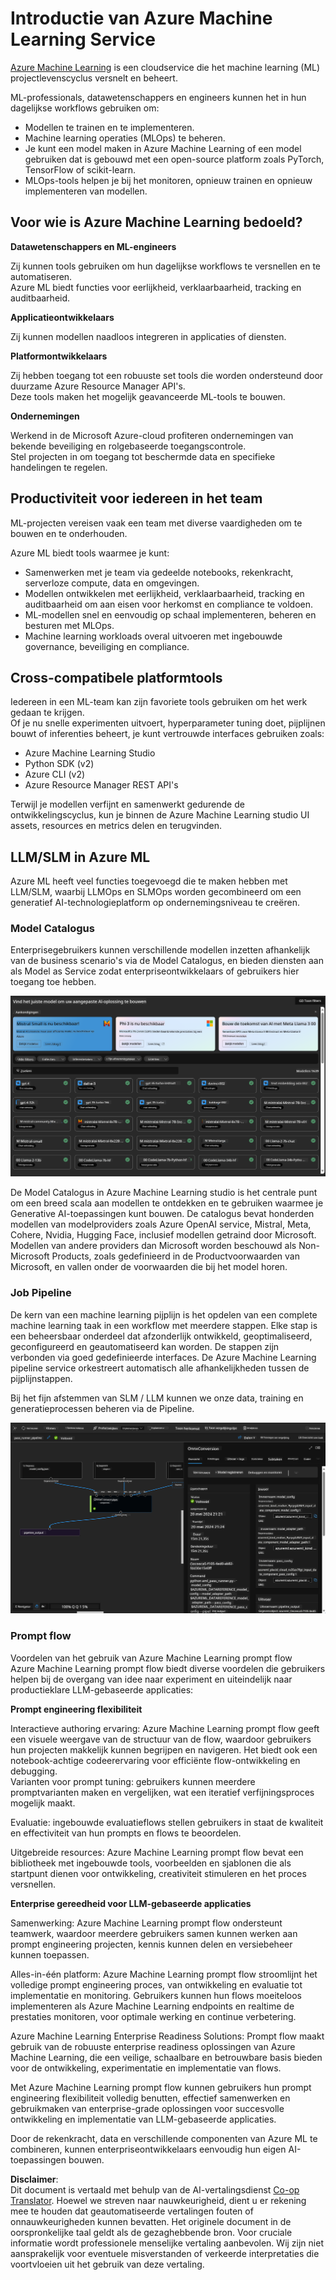 <!--
CO_OP_TRANSLATOR_METADATA:
{
  "original_hash": "7fe541373802e33568e94e13226d463c",
  "translation_date": "2025-05-09T22:21:35+00:00",
  "source_file": "md/03.FineTuning/Introduce_AzureML.md",
  "language_code": "nl"
}
-->
# **Introductie van Azure Machine Learning Service**

[Azure Machine Learning](https://ml.azure.com?WT.mc_id=aiml-138114-kinfeylo) is een cloudservice die het machine learning (ML) projectlevenscyclus versnelt en beheert.

ML-professionals, datawetenschappers en engineers kunnen het in hun dagelijkse workflows gebruiken om:

- Modellen te trainen en te implementeren.
- Machine learning operaties (MLOps) te beheren.
- Je kunt een model maken in Azure Machine Learning of een model gebruiken dat is gebouwd met een open-source platform zoals PyTorch, TensorFlow of scikit-learn.
- MLOps-tools helpen je bij het monitoren, opnieuw trainen en opnieuw implementeren van modellen.

## Voor wie is Azure Machine Learning bedoeld?

**Datawetenschappers en ML-engineers**

Zij kunnen tools gebruiken om hun dagelijkse workflows te versnellen en te automatiseren.  
Azure ML biedt functies voor eerlijkheid, verklaarbaarheid, tracking en auditbaarheid.

**Applicatieontwikkelaars**

Zij kunnen modellen naadloos integreren in applicaties of diensten.

**Platformontwikkelaars**

Zij hebben toegang tot een robuuste set tools die worden ondersteund door duurzame Azure Resource Manager API's.  
Deze tools maken het mogelijk geavanceerde ML-tools te bouwen.

**Ondernemingen**

Werkend in de Microsoft Azure-cloud profiteren ondernemingen van bekende beveiliging en rolgebaseerde toegangscontrole.  
Stel projecten in om toegang tot beschermde data en specifieke handelingen te regelen.

## Productiviteit voor iedereen in het team

ML-projecten vereisen vaak een team met diverse vaardigheden om te bouwen en te onderhouden.

Azure ML biedt tools waarmee je kunt:  
- Samenwerken met je team via gedeelde notebooks, rekenkracht, serverloze compute, data en omgevingen.  
- Modellen ontwikkelen met eerlijkheid, verklaarbaarheid, tracking en auditbaarheid om aan eisen voor herkomst en compliance te voldoen.  
- ML-modellen snel en eenvoudig op schaal implementeren, beheren en besturen met MLOps.  
- Machine learning workloads overal uitvoeren met ingebouwde governance, beveiliging en compliance.

## Cross-compatibele platformtools

Iedereen in een ML-team kan zijn favoriete tools gebruiken om het werk gedaan te krijgen.  
Of je nu snelle experimenten uitvoert, hyperparameter tuning doet, pijplijnen bouwt of inferenties beheert, je kunt vertrouwde interfaces gebruiken zoals:  
- Azure Machine Learning Studio  
- Python SDK (v2)  
- Azure CLI (v2)  
- Azure Resource Manager REST API's

Terwijl je modellen verfijnt en samenwerkt gedurende de ontwikkelingscyclus, kun je binnen de Azure Machine Learning studio UI assets, resources en metrics delen en terugvinden.

## **LLM/SLM in Azure ML**

Azure ML heeft veel functies toegevoegd die te maken hebben met LLM/SLM, waarbij LLMOps en SLMOps worden gecombineerd om een generatief AI-technologieplatform op ondernemingsniveau te creëren.

### **Model Catalogus**

Enterprisegebruikers kunnen verschillende modellen inzetten afhankelijk van de business scenario's via de Model Catalogus, en bieden diensten aan als Model as Service zodat enterpriseontwikkelaars of gebruikers hier toegang toe hebben.

![models](../../../../translated_images/models.2450411eac222e539ffb55785a8f550d01be1030bd8eb67c9c4f9ae4ca5d64be.nl.png)

De Model Catalogus in Azure Machine Learning studio is het centrale punt om een breed scala aan modellen te ontdekken en te gebruiken waarmee je Generative AI-toepassingen kunt bouwen. De catalogus bevat honderden modellen van modelproviders zoals Azure OpenAI service, Mistral, Meta, Cohere, Nvidia, Hugging Face, inclusief modellen getraind door Microsoft. Modellen van andere providers dan Microsoft worden beschouwd als Non-Microsoft Products, zoals gedefinieerd in de Productvoorwaarden van Microsoft, en vallen onder de voorwaarden die bij het model horen.

### **Job Pipeline**

De kern van een machine learning pijplijn is het opdelen van een complete machine learning taak in een workflow met meerdere stappen. Elke stap is een beheersbaar onderdeel dat afzonderlijk ontwikkeld, geoptimaliseerd, geconfigureerd en geautomatiseerd kan worden. De stappen zijn verbonden via goed gedefinieerde interfaces. De Azure Machine Learning pipeline service orkestreert automatisch alle afhankelijkheden tussen de pijplijnstappen.

Bij het fijn afstemmen van SLM / LLM kunnen we onze data, training en generatieprocessen beheren via de Pipeline.

![finetuning](../../../../translated_images/finetuning.b52e4aa971dfd8d3c668db913a2b419380533bd3a920d227ec19c078b7b3f309.nl.png)

### **Prompt flow**

Voordelen van het gebruik van Azure Machine Learning prompt flow  
Azure Machine Learning prompt flow biedt diverse voordelen die gebruikers helpen bij de overgang van idee naar experiment en uiteindelijk naar productieklare LLM-gebaseerde applicaties:

**Prompt engineering flexibiliteit**

Interactieve authoring ervaring: Azure Machine Learning prompt flow geeft een visuele weergave van de structuur van de flow, waardoor gebruikers hun projecten makkelijk kunnen begrijpen en navigeren. Het biedt ook een notebook-achtige codeerervaring voor efficiënte flow-ontwikkeling en debugging.  
Varianten voor prompt tuning: gebruikers kunnen meerdere promptvarianten maken en vergelijken, wat een iteratief verfijningsproces mogelijk maakt.

Evaluatie: ingebouwde evaluatieflows stellen gebruikers in staat de kwaliteit en effectiviteit van hun prompts en flows te beoordelen.

Uitgebreide resources: Azure Machine Learning prompt flow bevat een bibliotheek met ingebouwde tools, voorbeelden en sjablonen die als startpunt dienen voor ontwikkeling, creativiteit stimuleren en het proces versnellen.

**Enterprise gereedheid voor LLM-gebaseerde applicaties**

Samenwerking: Azure Machine Learning prompt flow ondersteunt teamwerk, waardoor meerdere gebruikers samen kunnen werken aan prompt engineering projecten, kennis kunnen delen en versiebeheer kunnen toepassen.

Alles-in-één platform: Azure Machine Learning prompt flow stroomlijnt het volledige prompt engineering proces, van ontwikkeling en evaluatie tot implementatie en monitoring. Gebruikers kunnen hun flows moeiteloos implementeren als Azure Machine Learning endpoints en realtime de prestaties monitoren, voor optimale werking en continue verbetering.

Azure Machine Learning Enterprise Readiness Solutions: Prompt flow maakt gebruik van de robuuste enterprise readiness oplossingen van Azure Machine Learning, die een veilige, schaalbare en betrouwbare basis bieden voor de ontwikkeling, experimentatie en implementatie van flows.

Met Azure Machine Learning prompt flow kunnen gebruikers hun prompt engineering flexibiliteit volledig benutten, effectief samenwerken en gebruikmaken van enterprise-grade oplossingen voor succesvolle ontwikkeling en implementatie van LLM-gebaseerde applicaties.

Door de rekenkracht, data en verschillende componenten van Azure ML te combineren, kunnen enterpriseontwikkelaars eenvoudig hun eigen AI-toepassingen bouwen.

**Disclaimer**:  
Dit document is vertaald met behulp van de AI-vertalingsdienst [Co-op Translator](https://github.com/Azure/co-op-translator). Hoewel we streven naar nauwkeurigheid, dient u er rekening mee te houden dat geautomatiseerde vertalingen fouten of onnauwkeurigheden kunnen bevatten. Het originele document in de oorspronkelijke taal geldt als de gezaghebbende bron. Voor cruciale informatie wordt professionele menselijke vertaling aanbevolen. Wij zijn niet aansprakelijk voor eventuele misverstanden of verkeerde interpretaties die voortvloeien uit het gebruik van deze vertaling.